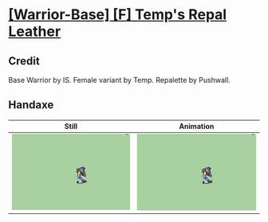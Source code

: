 # [\[Warrior-Base\] \[F\] Temp's Repal Leather](../)

## Credit

Base Warrior by IS.
Female variant by Temp.
Repalette by Pushwall.
	
## Handaxe

| Still | Animation |
| :---: | :-------: |
| ![Handaxe still](./Handaxe_000.png) | ![Handaxe animation](./Handaxe.gif) |
